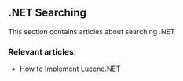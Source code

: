 ## .NET Searching

This section contains articles about searching .NET

### Relevant articles:

- [How to Implement Lucene.NET](https://code-maze.com/how-to-implement-lucene-dotnet/)
